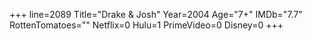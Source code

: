 +++
line=2089
Title="Drake & Josh"
Year=2004
Age="7+"
IMDb="7.7"
RottenTomatoes=""
Netflix=0
Hulu=1
PrimeVideo=0
Disney=0
+++

